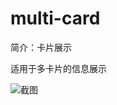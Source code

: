 # multi-card

简介：卡片展示

适用于多卡片的信息展示

![截图](https://unpkg.com/@icedesign/multi-card-block/screenshot.png)
